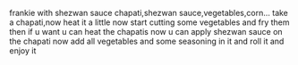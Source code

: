 frankie with shezwan sauce
chapati,shezwan sauce,vegetables,corn...
take a chapati,now heat it a little
now start cutting some vegetables and fry them
then if u want u can heat the chapatis
now u can apply shezwan sauce on the chapati 
now add all vegetables and some seasoning in it and roll it and enjoy it
